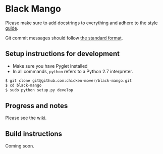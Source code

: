 # Black Mango

Please make sure to add docstrings to everything and adhere to the
[style guide](https://github.com/chicken-mover/black-mango/wiki/Style-guide).

Git commit messages should follow 
[the standard format](http://tbaggery.com/2008/04/19/a-note-about-git-commit-messages.html).

## Setup instructions for development

* Make sure you have Pyglet installed
* In all commands, `python` refers to a Python 2.7 interpreter.

```bash
$ git clone git@github.com:chicken-mover/black-mango.git
$ cd black-mango
$ sudo python setup.py develop
```

## Progress and notes

Please see the [wiki](https://github.com/chicken-mover/black-mango/wiki).

## Build instructions

Coming soon.
